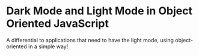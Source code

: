 # Dark Mode and Light Mode in Object Oriented JavaScript

A differential to applications that need to have the light mode, using object-oriented in a simple way!
